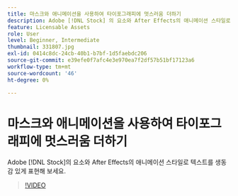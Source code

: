 ```yaml
---
title: 마스크와 애니메이션을 사용하여 타이포그래피에 멋스러움 더하기
description: Adobe [!DNL Stock] 의 요소와 After Effects의 애니메이션 스타일로 텍스트를 생동감 있게 표현해 보세요.
feature: Licensable Assets
role: User
level: Beginner, Intermediate
thumbnail: 331807.jpg
exl-id: 0414c8dc-24cb-40b1-b7bf-1d5faebdc206
source-git-commit: e39efe0f7afc4e3e970ea7f2df57b51bf17123a6
workflow-type: tm+mt
source-wordcount: '46'
ht-degree: 0%

---
```


# 마스크와 애니메이션을 사용하여 타이포그래피에 멋스러움 더하기

Adobe [!DNL Stock]의 요소와 After Effects의 애니메이션 스타일로 텍스트를 생동감 있게 표현해 보세요.

>[!VIDEO](https://video.tv.adobe.com/v/331807?hidetitle=true)
